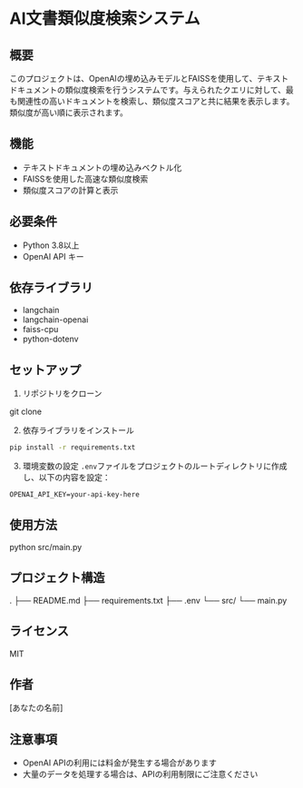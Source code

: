 # AI文書類似度検索システム

## 概要
このプロジェクトは、OpenAIの埋め込みモデルとFAISSを使用して、テキストドキュメントの類似度検索を行うシステムです。与えられたクエリに対して、最も関連性の高いドキュメントを検索し、類似度スコアと共に結果を表示します。
類似度が高い順に表示されます。

## 機能
- テキストドキュメントの埋め込みベクトル化
- FAISSを使用した高速な類似度検索
- 類似度スコアの計算と表示

## 必要条件
- Python 3.8以上
- OpenAI API キー

## 依存ライブラリ
- langchain
- langchain-openai
- faiss-cpu
- python-dotenv

## セットアップ
1. リポジトリをクローン

git clone <repository-url>

2. 依存ライブラリをインストール

```bash
pip install -r requirements.txt
```

3. 環境変数の設定
`.env`ファイルをプロジェクトのルートディレクトリに作成し、以下の内容を設定：

```
OPENAI_API_KEY=your-api-key-here
```

## 使用方法

python src/main.py

## プロジェクト構造
.
├── README.md
├── requirements.txt
├── .env
└── src/
└── main.py

## ライセンス
MIT

## 作者
[あなたの名前]

## 注意事項
- OpenAI APIの利用には料金が発生する場合があります
- 大量のデータを処理する場合は、APIの利用制限にご注意ください
